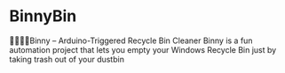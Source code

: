 # BinnyBin
 🤟🏻🤟🏻Binny – Arduino-Triggered Recycle Bin Cleaner  Binny is a fun automation project that lets you empty your Windows Recycle Bin just by taking trash out of your dustbin
